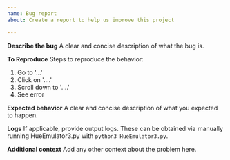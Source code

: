 ```yaml
---
name: Bug report
about: Create a report to help us improve this project

---
```


**Describe the bug**
A clear and concise description of what the bug is.

**To Reproduce**
Steps to reproduce the behavior:
1. Go to '...'
2. Click on '....'
3. Scroll down to '....'
4. See error

**Expected behavior**
A clear and concise description of what you expected to happen.

**Logs**
If applicable, provide output logs. These can be obtained via manually running HueEmulator3.py with `python3 HueEmulator3.py`.

**Additional context**
Add any other context about the problem here.
